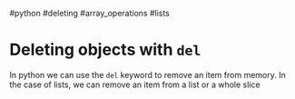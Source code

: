#python #deleting #array_operations #lists 

# Deleting objects with `del`

In python we can use the `del` keyword to remove an item from memory. In the case of lists, we can remove an item from a list or a whole slice